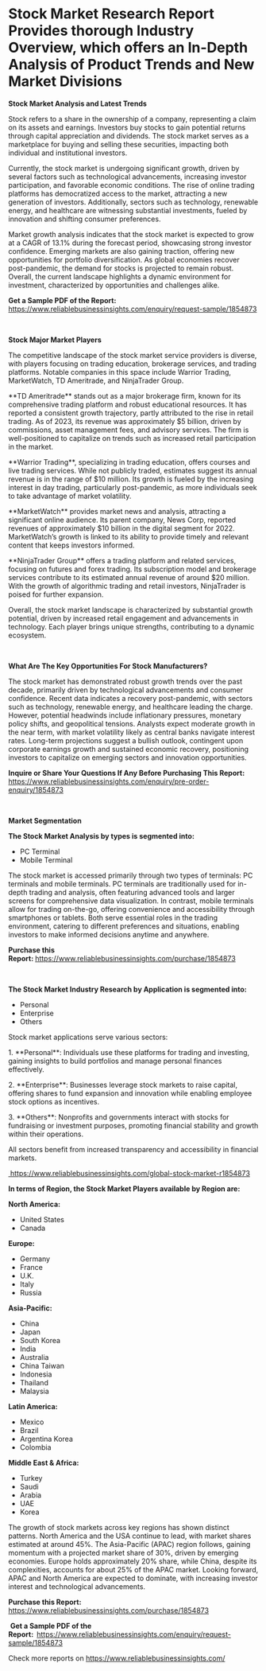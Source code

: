 <p><h1>Stock Market Research Report Provides thorough Industry Overview, which offers an In-Depth Analysis of Product Trends and New Market Divisions</h1></p><p><strong>Stock Market Analysis and Latest Trends</strong></p>
<p><p>Stock refers to a share in the ownership of a company, representing a claim on its assets and earnings. Investors buy stocks to gain potential returns through capital appreciation and dividends. The stock market serves as a marketplace for buying and selling these securities, impacting both individual and institutional investors.</p><p>Currently, the stock market is undergoing significant growth, driven by several factors such as technological advancements, increasing investor participation, and favorable economic conditions. The rise of online trading platforms has democratized access to the market, attracting a new generation of investors. Additionally, sectors such as technology, renewable energy, and healthcare are witnessing substantial investments, fueled by innovation and shifting consumer preferences.</p><p>Market growth analysis indicates that the stock market is expected to grow at a CAGR of 13.1% during the forecast period, showcasing strong investor confidence. Emerging markets are also gaining traction, offering new opportunities for portfolio diversification. As global economies recover post-pandemic, the demand for stocks is projected to remain robust. Overall, the current landscape highlights a dynamic environment for investment, characterized by opportunities and challenges alike.</p></p>
<p><strong>Get a Sample PDF of the Report:&nbsp;</strong> <a href="https://www.reliablebusinessinsights.com/enquiry/request-sample/1854873?utm_campaign=2738&utm_medium=2&utm_source=Github&utm_content=ia&utm_term=10032025&utm_id=stock">https://www.reliablebusinessinsights.com/enquiry/request-sample/1854873</a></p>
<p>&nbsp;</p>
<p><strong>Stock Major Market Players</strong></p>
<p><p>The competitive landscape of the stock market service providers is diverse, with players focusing on trading education, brokerage services, and trading platforms. Notable companies in this space include Warrior Trading, MarketWatch, TD Ameritrade, and NinjaTrader Group.</p><p>**TD Ameritrade** stands out as a major brokerage firm, known for its comprehensive trading platform and robust educational resources. It has reported a consistent growth trajectory, partly attributed to the rise in retail trading. As of 2023, its revenue was approximately $5 billion, driven by commissions, asset management fees, and advisory services. The firm is well-positioned to capitalize on trends such as increased retail participation in the market.</p><p>**Warrior Trading**, specializing in trading education, offers courses and live trading services. While not publicly traded, estimates suggest its annual revenue is in the range of $10 million. Its growth is fueled by the increasing interest in day trading, particularly post-pandemic, as more individuals seek to take advantage of market volatility.</p><p>**MarketWatch** provides market news and analysis, attracting a significant online audience. Its parent company, News Corp, reported revenues of approximately $10 billion in the digital segment for 2022. MarketWatch’s growth is linked to its ability to provide timely and relevant content that keeps investors informed.</p><p>**NinjaTrader Group** offers a trading platform and related services, focusing on futures and forex trading. Its subscription model and brokerage services contribute to its estimated annual revenue of around $20 million. With the growth of algorithmic trading and retail investors, NinjaTrader is poised for further expansion.</p><p>Overall, the stock market landscape is characterized by substantial growth potential, driven by increased retail engagement and advancements in technology. Each player brings unique strengths, contributing to a dynamic ecosystem.</p></p>
<p>&nbsp;</p>
<p><strong>What Are The Key Opportunities For Stock Manufacturers?</strong></p>
<p><p>The stock market has demonstrated robust growth trends over the past decade, primarily driven by technological advancements and consumer confidence. Recent data indicates a recovery post-pandemic, with sectors such as technology, renewable energy, and healthcare leading the charge. However, potential headwinds include inflationary pressures, monetary policy shifts, and geopolitical tensions. Analysts expect moderate growth in the near term, with market volatility likely as central banks navigate interest rates. Long-term projections suggest a bullish outlook, contingent upon corporate earnings growth and sustained economic recovery, positioning investors to capitalize on emerging sectors and innovation opportunities.</p></p>
<p><strong>Inquire or Share Your Questions If Any Before Purchasing This Report:</strong> <a href="https://www.reliablebusinessinsights.com/enquiry/pre-order-enquiry/1854873?utm_campaign=2738&utm_medium=2&utm_source=Github&utm_content=ia&utm_term=10032025&utm_id=stock">https://www.reliablebusinessinsights.com/enquiry/pre-order-enquiry/1854873</a></p>
<p>&nbsp;</p>
<p><strong>Market Segmentation</strong></p>
<p><strong>The Stock Market Analysis by types is segmented into:</strong></p>
<p><ul><li>PC Terminal</li><li>Mobile Terminal</li></ul></p>
<p><p>The stock market is accessed primarily through two types of terminals: PC terminals and mobile terminals. PC terminals are traditionally used for in-depth trading and analysis, often featuring advanced tools and larger screens for comprehensive data visualization. In contrast, mobile terminals allow for trading on-the-go, offering convenience and accessibility through smartphones or tablets. Both serve essential roles in the trading environment, catering to different preferences and situations, enabling investors to make informed decisions anytime and anywhere.</p></p>
<p><strong>Purchase this Report:&nbsp;</strong><a href="https://www.reliablebusinessinsights.com/purchase/1854873?utm_campaign=2738&utm_medium=2&utm_source=Github&utm_content=ia&utm_term=10032025&utm_id=stock">https://www.reliablebusinessinsights.com/purchase/1854873</a></p>
<p>&nbsp;</p>
<p><strong>The Stock Market Industry Research by Application is segmented into:</strong></p>
<p><ul><li>Personal</li><li>Enterprise</li><li>Others</li></ul></p>
<p><p>Stock market applications serve various sectors: </p><p>1. **Personal**: Individuals use these platforms for trading and investing, gaining insights to build portfolios and manage personal finances effectively. </p><p>2. **Enterprise**: Businesses leverage stock markets to raise capital, offering shares to fund expansion and innovation while enabling employee stock options as incentives. </p><p>3. **Others**: Nonprofits and governments interact with stocks for fundraising or investment purposes, promoting financial stability and growth within their operations. </p><p>All sectors benefit from increased transparency and accessibility in financial markets.</p></p>
<p><a href="https://www.reliablebusinessinsights.com/global-stock-market-r1854873?utm_campaign=2738&utm_medium=2&utm_source=Github&utm_content=ia&utm_term=10032025&utm_id=stock">&nbsp;https://www.reliablebusinessinsights.com/global-stock-market-r1854873</a></p>
<p><strong>In terms of Region, the Stock Market Players available by Region are:</strong></p>
<p>
    <p> <strong> North America: </strong>
        <ul>
            <li>United States</li>
            <li>Canada</li>
        </ul>
        </p> 
    <p> <strong> Europe: </strong>
        <ul>
            <li>Germany</li>
            <li>France</li>
            <li>U.K.</li>
            <li>Italy</li>
            <li>Russia</li>
        </ul>
        </p> 
    <p> <strong> Asia-Pacific: </strong>
        <ul>
            <li>China</li>
            <li>Japan</li>
            <li>South Korea</li>
            <li>India</li>
            <li>Australia</li>
            <li>China Taiwan</li>
            <li>Indonesia</li>
            <li>Thailand</li>
            <li>Malaysia</li>
        </ul>
        </p> 
    <p> <strong> Latin America: </strong>
        <ul>
            <li>Mexico</li>
            <li>Brazil</li>
            <li>Argentina Korea</li>
            <li>Colombia</li>
        </ul>
        </p> 
    <p> <strong> Middle East & Africa: </strong>
        <ul>
            <li>Turkey</li>
            <li>Saudi</li>
            <li>Arabia</li>
            <li>UAE</li>
            <li>Korea</li>
        </ul>
    </p>
    </p>
<p><p>The growth of stock markets across key regions has shown distinct patterns. North America and the USA continue to lead, with market shares estimated at around 45%. The Asia-Pacific (APAC) region follows, gaining momentum with a projected market share of 30%, driven by emerging economies. Europe holds approximately 20% share, while China, despite its complexities, accounts for about 25% of the APAC market. Looking forward, APAC and North America are expected to dominate, with increasing investor interest and technological advancements.</p></p>
<p><strong>Purchase this Report: </strong><a href="https://www.reliablebusinessinsights.com/purchase/1854873?utm_campaign=2738&utm_medium=2&utm_source=Github&utm_content=ia&utm_term=10032025&utm_id=stock">https://www.reliablebusinessinsights.com/purchase/1854873</a></p>
<p>&nbsp;<strong>Get a Sample PDF of the Report:&nbsp;&nbsp;</strong><a href="https://www.reliablebusinessinsights.com/enquiry/request-sample/1854873?utm_campaign=2738&utm_medium=2&utm_source=Github&utm_content=ia&utm_term=10032025&utm_id=stock">https://www.reliablebusinessinsights.com/enquiry/request-sample/1854873</a></p>
<p><strong></strong></p>
<p>Check more reports on <a href="https://www.reliablebusinessinsights.com/?utm_campaign=2738&utm_medium=2&utm_source=Github&utm_content=ia&utm_term=10032025&utm_id=stock">https://www.reliablebusinessinsights.com/</a></p>